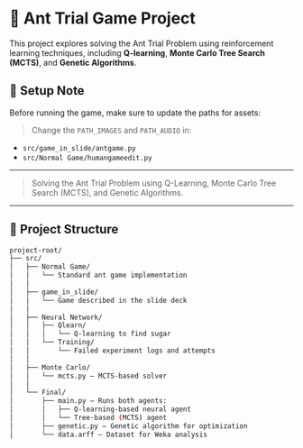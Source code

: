 # 🐜 Ant Trial Game Project
This project explores solving the Ant Trial Problem using reinforcement learning techniques, including **Q-learning**, **Monte Carlo Tree Search (MCTS)**, and **Genetic Algorithms**.

## 🔧 Setup Note

Before running the game, make sure to update the paths for assets:

> Change the `PATH_IMAGES` and `PATH_AUDIO` in:
- `src/game_in_slide/antgame.py`
- `src/Normal Game/humangameedit.py`

---




> Solving the Ant Trial Problem using Q-Learning, Monte Carlo Tree Search (MCTS), and Genetic Algorithms.



---

## 📁 Project Structure

```bash
project-root/
├── src/
│   ├── Normal Game/
│   │   └── Standard ant game implementation
│   │
│   ├── game_in_slide/
│   │   └── Game described in the slide deck
│   │
│   ├── Neural Network/
│   │   ├── Qlearn/
│   │   │   └── Q-learning to find sugar
│   │   └── Training/
│   │       └── Failed experiment logs and attempts
│   │
│   ├── Monte Carlo/
│   │   └── mcts.py — MCTS-based solver
│   │
│   └── Final/
│       ├── main.py — Runs both agents:
│       │   ├── Q-learning-based neural agent
│       │   └── Tree-based (MCTS) agent
│       ├── genetic.py — Genetic algorithm for optimization
│       └── data.arff — Dataset for Weka analysis


